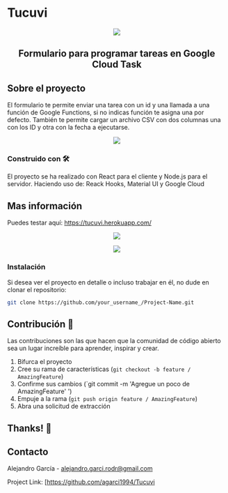 # Tucuvi

<p align="center"><img src="https://i.ibb.co/JjCL6Rw/Screenshot-2020-05-03-at-17-22-31.png" /></a></p>

<h2 align="center">
Formulario para programar tareas en Google Cloud Task
</h2>

## Sobre el proyecto

El formulario te permite enviar una tarea con un id y una llamada a una función de Google Functions, si no indicas función te asigna una por defecto. También te permite cargar un archivo CSV con dos columnas una con los ID y otra con la fecha a ejecutarse. 

<p align="center"><img src="https://i.ibb.co/Cm3vxTC/Screenshot-2020-05-03-at-17-24-04.png" /></p>

### Construido con 🛠

El proyecto se ha realizado con React para el cliente y Node.js para el servidor. Haciendo uso de: Reack Hooks, Material UI y Google Cloud

## Mas información
Puedes testar aquí: https://tucuvi.herokuapp.com/
<p align="center"><img src="https://i.ibb.co/qRLCT9b/Screenshot-2020-05-03-at-17-24-29.png" /></p>
<p align="center"><img src="https://i.ibb.co/whSnKWm/Screenshot-2020-05-03-at-17-24-40.png" /></p>

### Instalación

Si desea ver el proyecto en detalle o incluso trabajar en él, no dude en clonar el repositorio:

```sh
git clone https://github.com/your_username_/Project-Name.git
```

## Contribución 💬

Las contribuciones son las que hacen que la comunidad de código abierto sea un lugar increíble para aprender, inspirar y crear.

1. Bifurca el proyecto
2. Cree su rama de características (`git checkout -b feature / AmazingFeature`)
3. Confirme sus cambios (`git commit -m 'Agregue un poco de AmazingFeature' ')
4. Empuje a la rama (`git push origin feature / AmazingFeature`)
5. Abra una solicitud de extracción

## Thanks! 💖

## Contacto

Alejandro García - [alejandro.garci.rodr@gmail.com](alejandro.garci.rodr@gmail.com)

Project Link: [https://github.com/agarci1994/Tucuvi
